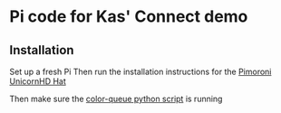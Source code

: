 # Pi code for Kas' Connect demo

## Installation

Set up a fresh Pi
Then run the installation instructions for the [Pimoroni UnicornHD Hat](https://github.com/pimoroni/unicorn-hat-hd)

Then make sure the [color-queue python script](./color-queue.py) is running